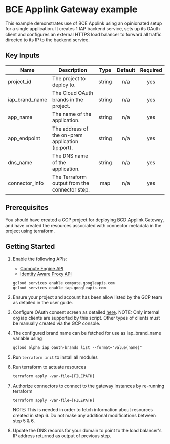# BCE Applink Gateway example

This example demonstrates use of BCE Applink using an opinionated setup for a single application.
It creates 1 IAP backend service, sets up its OAuth client and configures an external HTTPS load balancer to forward all traffic directed to its IP to the backend service.


## Key Inputs

| Name | Description | Type | Default | Required |
|------|-------------|:----:|:-----:|:-----:|
| project_id | The project to deploy to. | string | n/a | yes |
| iap_brand_name | The Cloud OAuth brands in the project. | string | n/a | yes |
| app_name | The name of the application. | string | n/a | yes |
| app_endpoint | The address of the on-prem application (ip:port). | string | n/a | yes |
| dns_name | The DNS name of the application. | string | n/a | yes |
| connector_info | The Terraform output from the connector step. | map | n/a | yes |

## Prerequisites

You should have created a GCP project for deploying BCD Applink Gateway, and
have created the resources associated with connector metadata in the project
using terraform.

## Getting Started

1.  Enable the following APIs:

    -   [Compute Engine API](https://console.cloud.google.com/apis/library/compute.googleapis.com)
    -   [Identity Aware Proxy API](https://console.cloud.google.com/apis/library/iap.googleapis.com)

    ```
    gcloud services enable compute.googleapis.com
    gcloud services enable iap.googleapis.com
    ```

2.  Ensure your project and account has been allow listed by the GCP team as detailed in the user guide.

3.  Configure OAuth consent screen as detailed [here](https://cloud.google.com/iap/docs/tutorial-gce#set_up_iap).
    NOTE: Only internal org iap clients are supported by this script. Other types of clients must be manually created via the GCP console.

4.  The configured brand name can be fetched for use as iap_brand_name variable using
    ```
    gcloud alpha iap oauth-brands list --format="value(name)"
    ```
5. Run ```terraform init``` to install all modules

6. Run terraform to actuate resources
    ```
   terraform apply -var-file=[FILEPATH]
    ```
7.  Authorize connectors to connect to the gateway instances by re-running terraform 
    ```
    terraform apply -var-file=[FILEPATH]
    ```
    NOTE: This is needed in order to fetch information about resources created in step 6.
    Do not make any additional modifications between step 5 & 6.
8.  Update the DNS records for your domain to point to the load balancer's IP address returned as output of previous step.
